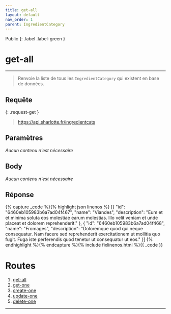 ```yaml
---
title: get-all
layout: default
nav_order: 1
parent: IngredientCategory
---
```


Public
{: .label .label-green }

<!-- DÉBUT DE LA ROUTE -->
# get-all
----

> Renvoie la liste de tous les `IngredientCategory` qui existent en base de données.

## Requête

{: .request-get }
> https://api.sharlotte.fr/ingredientcats

## Paramètres
*Aucun contenu n'est nécessaire*

## Body
*Aucun contenu n'est nécessaire*

## Réponse
{% capture _code %}{% highlight json linenos %}
[{
    "id": "6460eb105983b6a7ad04f467",
    "name": "Viandes",
    "description": "Eum et et minima soluta eos molestiae earum molestias. Illo velit veniam et unde placeat et dolorem reprehenderit."
},
{
    "id": "6460eb105983b6a7ad04f468",
    "name": "Fromages",
    "description": "Doloremque quod qui neque consequatur. Nam facere sed reprehenderit exercitationem ut mollitia quo fugit. Fuga iste perferendis quod tenetur ut consequatur ut eos."
}]
{% endhighlight %}{% endcapture %}{% include fixlinenos.html %}{{ _code }}
<!-- FIN DE LA ROUTE -->

# Routes

1. [get-all]
1. [get-one]
1. [create-one]
1. [update-one]
1. [delete-one]

----

[get-all]: get-all.html
[get-one]: get-one.html
[create-one]: create-one.html
[update-one]: update-one.html
[delete-one]: delete-one.html